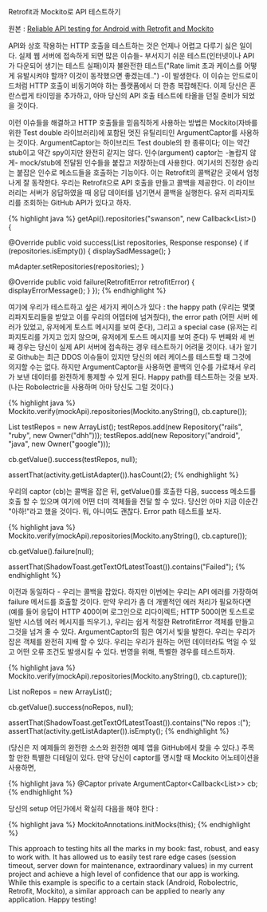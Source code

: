 Retrofit과 Mockito로 API 테스트하기

원본 : [Reliable API testing for Android with Retrofit and Mockito](http://mdswanson.com/blog/2013/12/16/reliable-android-http-testing-with-retrofit-and-mockito.html)

API와 상호 작용하는 HTTP 호출을 테스트하는 것은 언제나 어렵고 다루기 싫은 일이다. 실제 웹 서버에 접속하게 되면 많은 이슈들- 부서지기 쉬운 테스트(인터넷이나 API가 다운되어 생기는 테스트 실패)이자 불완전한 테스트("Rate limit 초과 케이스를 어떻게 유발시켜야 할까? 이것이 동작했으면 좋겠는데..") -이 발생한다.
이 이슈는 안드로이드처럼 HTTP 호출이 비동기여야 하는 플랫폼에서 더 한층 복잡해진다. 이제 당신은 혼란스럽게 타이밍을 추가하고, 아마 당신의 API 호출 테스트에 타올을 던질 준비가 되었을 것이다.

이런 이슈들을 해결하고 HTTP 호출들을 믿음직하게 사용하는 방법은 Mockito(자바를 위한 Test double 라이브러리)에 포함된 멋진 유틸리티인 ArgumentCaptor를 사용하는 것이다.
ArgumentCaptor는 하이브리드 Test double의 한 종류이다; 이는 약간 stub이고 약간 spy이지만 완전히 같지는 않다. 인수(argument) captor는 -놀랍지 않게- mock/stub에 전달된 인수들을 붙잡고 저장하는데 사용한다. 여기서의 진정한 승리는 붙잡은 인수로 메소드들을 호출하는 기능이다. 이는 Retrofit의 콜백같은 곳에서 엄청나게 잘 동작한다.
우리는 Retrofit으로 API 호출을 만들고 콜백을 제공한다. 이 라이브러리는 서버가 응답하였을 때 응답 데이터를 넘기면서 콜백을 실행한다.
유저 리파지토리를 조회하는 GitHub API가 있다고 하자.

{% highlight java %}
getApi().repositories("swanson", new Callback<List<Repository>>() {

@Override
public void success(List<Repository> repositories, Response response) {
if (repositories.isEmpty()) {
displaySadMessage();
}

mAdapter.setRepositories(repositories);
}

@Override
public void failure(RetrofitError retrofitError) {
displayErrorMessage();
}
});
{% endhighlight %}

여기에 우리가 테스트하고 싶은 세가지 케이스가 있다 : the happy path (우리는 몇몇 리파지토리들을 받았고 이를 우리의 어뎁터에 넘겨줬다), the error path (어떤 서버 에러가 있었고, 유저에게 토스트 메시지를 보여 준다), 그리고 a special case (유저는 리파지토리를 가지고 있지 않으며, 유저에게 토스트 메시지를 보여 준다)
두 번째와 세 번째 경우는 당신이 실제 API 서버에 접속하는 경우 테스트하기 어려울 것이다. 내가 알기로 Github는 최근 DDOS 이슈들이 있지만 당신의 에러 케이스를 테스트할 때 그것에 의지할 수는 없다.
하지만 ArgumentCaptor을 사용하면 콜백의 인수를 가로채서 우리가 보낸 데이터를 완전하게 통제할 수 있게 된다.
Happy path를 테스트하는 것을 보자. (나는 Robolectric을 사용하며 아마 당신도 그럴 것이다.)

{% highlight java %}
Mockito.verify(mockApi).repositories(Mockito.anyString(), cb.capture());

List<Repository> testRepos = new ArrayList<Repository>();
testRepos.add(new Repository("rails", "ruby", new Owner("dhh")));
testRepos.add(new Repository("android", "java", new Owner("google")));

cb.getValue().success(testRepos, null);

assertThat(activity.getListAdapter()).hasCount(2);
{% endhighlight %}

우리의 captor (cb)는 콜백을 잡은 뒤, getValue()를 호출한 다음, success 메소드를 호출 할 수 있으며 여기에 어떤 더미 객체들을 전달 할 수 있다.
당신안 아마 지금 이순간 "아하!"라고 했을 것이다. 뭐, 아니여도 괜찮다. Error path 테스트를 보자.

{% highlight java %}
Mockito.verify(mockApi).repositories(Mockito.anyString(), cb.capture());

cb.getValue().failure(null);

assertThat(ShadowToast.getTextOfLatestToast()).contains("Failed");
{% endhighlight %}

이전과 동일하다 - 우리는 콜백을 잡았다. 하지만 이번에는 우리는 API 에러를 가장하여 failure 메서드를 호출할 것이다. 만약 우리가 좀 더 개별적인 에러 처리가 필요하다면 (예를 들어 응답이 HTTP 400이며 로그인으로 리다이렉트; HTTP 500이면 토스트로 일반 시스템 에러 메시지를 띄우기.), 우리는 쉽게 적절한 RetrofitError 객체를 만들고 그것을 넘겨 줄 수 있다.
ArgumentCaptor의 힘은 여기서 빛을 발한다. 우리는 우리가 잡은 객체를 완전히 지배 할 수 있다. 우리는 우리가 원하는 어떤 데이터라도 먹일 수 있고 어떤 오류 조건도 발생시킬 수 있다.
번영을 위해, 특별한 경우를 테스트하자.

{% highlight java %}
Mockito.verify(mockApi).repositories(Mockito.anyString(), cb.capture());

List<Repository> noRepos = new ArrayList<Repository>();

cb.getValue().success(noRepos, null);

assertThat(ShadowToast.getTextOfLatestToast()).contains("No repos :(");
assertThat(activity.getListAdapter()).isEmpty();
{% endhighlight %}

(당신은 저 예제들의 완전한 소스와 완전한 예제 앱을 GitHub에서 찾을 수 있다.)
주목 할 만한 특별한 디테일이 있다. 만약 당신이 captor를 명시할 때  Mockito 어노테이션을 사용하면,

{% highlight java %}
@Captor
private ArgumentCaptor<Callback<List<Repository>>> cb;
{% endhighlight %}

당신의 setup 어딘가에서 확실히 다음을 해야 한다 :

{% highlight java %}
MockitoAnnotations.initMocks(this);
{% endhighlight %}

This approach to testing hits all the marks in my book: fast, robust, and easy to work with. It has allowed us to easily test rare edge cases (session timeout, server down for maintenance, extraordinary values) in my current project and achieve a high level of confidence that our app is working.
While this example is specific to a certain stack (Android, Robolectric, Retrofit, Mockito), a similar approach can be applied to nearly any application.
Happy testing!
